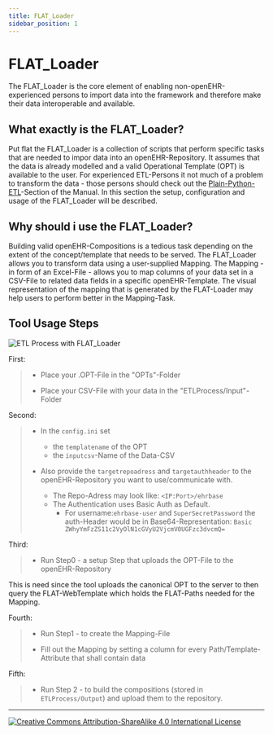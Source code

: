 ```yaml
---
title: FLAT_Loader
sidebar_position: 1
---
```


# FLAT_Loader

The FLAT_Loader is the core element of enabling non-openEHR-experienced persons to import data into the framework and therefore make their data interoperable and available.

## What exactly is the FLAT_Loader?

Put flat the FLAT_Loader is a collection of scripts that perform specific tasks that are needed to impor data into an openEHR-Repository. It assumes that the data is already modelled and a valid Operational Template (OPT) is available to the user. For experienced ETL-Persons it not much of a problem to transform the data - those persons should check out the [Plain-Python-ETL](./plain_python_etl.md)-Section of the Manual. In this section the setup, configuration and usage of the FLAT_Loader will be described.

## Why should i use the FLAT_Loader?
Building valid openEHR-Compositions is a tedious task depending on the extent of the concept/template that needs to be served. The FLAT_Loader allows you to transform data using a user-supplied Mapping. The Mapping - in form of an Excel-File - allows you to map columns of your data set in a CSV-File to related data fields in a specific openEHR-Template. The visual representation of the mapping that is generated by the FLAT-Loader may help users to perform better in the Mapping-Task.

## Tool Usage Steps

![ETL Process with FLAT_Loader](/img/00_etl_process_openEHR_py-svg.png)

First:
> - Place your .OPT-File in the "OPTs"-Folder   
> 
> - Place your CSV-File with your data in the "ETLProcess/Input"-Folder

Second:
> - In the `config.ini` set
>   - the `templatename` of the OPT 
>   - the `inputcsv`-Name of the Data-CSV
>
> - Also provide the `targetrepoadress` and `targetauthheader` to the openEHR-Repository you want to use/communicate with.
>   - The Repo-Adress may look like: `<IP:Port>/ehrbase`
>   - The Authentication uses Basic Auth as Default. 
>     - For username:`ehrbase-user` and `SuperSecretPassword` the auth-Header would be in Base64-Representation: `Basic ZWhyYmFzZS11c2VyOlN1cGVyU2VjcmV0UGFzc3dvcmQ=`

Third:
> - Run Step0 - a setup Step that uploads the OPT-File to the openEHR-Repository
> 

This is need since the tool uploads the canonical OPT to the server to then query the FLAT-WebTemplate which holds the FLAT-Paths needed for the Mapping.

Fourth:
> - Run Step1 - to create the Mapping-File
>
> - Fill out the Mapping by setting a column for every Path/Template-Attribute that shall contain data

Fifth:
> - Run Step 2 - to build the compositions (stored in `ETLProcess/Output`) and upload them to the repository.

---
[![Creative Commons Attribution-ShareAlike 4.0 International License](https://i.creativecommons.org/l/by-sa/4.0/88x31.png "Creative Commons Attribution-ShareAlike 4.0 International License")](http://creativecommons.org/licenses/by-sa/4.0/)